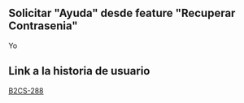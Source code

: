 
## Solicitar "Ayuda" desde feature "Recuperar Contrasenia"
Yo 

## Link a la historia de usuario

[B2CS-288](https://digitalfemsa.atlassian.net/browse/B2CS-288)
